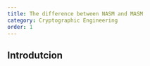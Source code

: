 ```yaml
---
title: The difference between NASM and MASM
category: Cryptographic Engineering
order: 1
---
```

## Introdutcion
